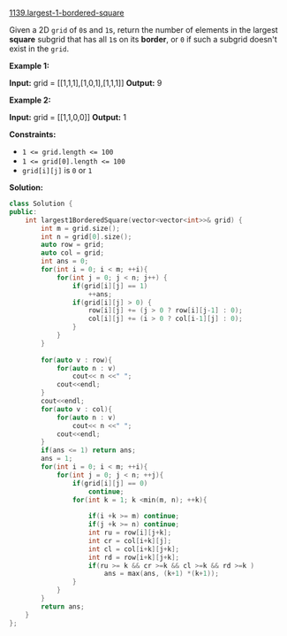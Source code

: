 [1139.largest-1-bordered-square](https://leetcode.com/problems/largest-1-bordered-square/)  

Given a 2D `grid` of `0`s and `1`s, return the number of elements in the largest **square** subgrid that has all `1`s on its **border**, or `0` if such a subgrid doesn't exist in the `grid`.

**Example 1:**

**Input:** grid = \[\[1,1,1\],\[1,0,1\],\[1,1,1\]\]
**Output:** 9

**Example 2:**

**Input:** grid = \[\[1,1,0,0\]\]
**Output:** 1

**Constraints:**

*   `1 <= grid.length <= 100`
*   `1 <= grid[0].length <= 100`
*   `grid[i][j]` is `0` or `1`  



**Solution:**  

```cpp
class Solution {
public:
    int largest1BorderedSquare(vector<vector<int>>& grid) {
        int m = grid.size();
        int n = grid[0].size();
        auto row = grid;
        auto col = grid;
        int ans = 0;
        for(int i = 0; i < m; ++i){
            for(int j = 0; j < n; j++) {
                if(grid[i][j] == 1)
                    ++ans;
                if(grid[i][j] > 0) {
                    row[i][j] += (j > 0 ? row[i][j-1] : 0);
                    col[i][j] += (i > 0 ? col[i-1][j] : 0);
                }
            }
        }
        
        for(auto v : row){
            for(auto n : v)
                cout<< n <<" ";
            cout<<endl;
        }
        cout<<endl;
        for(auto v : col){
            for(auto n : v)
                cout<< n <<" ";
            cout<<endl;
        }
        if(ans <= 1) return ans;
        ans = 1;
        for(int i = 0; i < m; ++i){
            for(int j = 0; j < n; ++j){
                if(grid[i][j] == 0)
                    continue;
                for(int k = 1; k <min(m, n); ++k){
                    
                    if(i +k >= m) continue;
                    if(j +k >= n) continue;
                    int ru = row[i][j+k];
                    int cr = col[i+k][j];
                    int cl = col[i+k][j+k];
                    int rd = row[i+k][j+k];
                    if(ru >= k && cr >=k && cl >=k && rd >=k )
                        ans = max(ans, (k+1) *(k+1));
                }
            }
        }
        return ans;
    }
};
```
      
